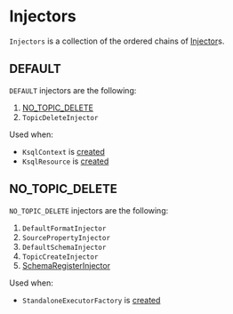# Injectors

`Injectors` is a collection of the ordered chains of [Injector](Injector.md)s.

## <span id="DEFAULT"> DEFAULT

`DEFAULT` injectors are the following:

1. [NO_TOPIC_DELETE](#NO_TOPIC_DELETE)
1. `TopicDeleteInjector`

Used when:

* `KsqlContext` is [created](embedded/KsqlContext.md#create)
* `KsqlResource` is [created](rest/KsqlResource.md#create)

## <span id="NO_TOPIC_DELETE"> NO_TOPIC_DELETE

`NO_TOPIC_DELETE` injectors are the following:

1. `DefaultFormatInjector`
1. `SourcePropertyInjector`
1. `DefaultSchemaInjector`
1. `TopicCreateInjector`
1. [SchemaRegisterInjector](SchemaRegisterInjector.md)

Used when:

* `StandaloneExecutorFactory` is [created](rest/StandaloneExecutorFactory.md#create)
